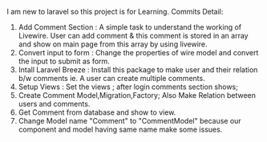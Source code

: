 I am new to laravel so this project is for Learning.
Commits Detail:
1. Add Comment Section : A simple task to understand the working of Livewire. User can add comment & this comment is stored in an array and show on main page from this array by using livewire.
2. Convert input to form : Change the properties of wire model and convert the input to submit as form.
3. Intall Laravel Breeze : Install this package to make user and their relation b/w comments ie. A user can create multiple comments.
4. Setup Views : Set the views ; after login comments section shows;
5. Create Comment Model,Migration,Factory; Also Make Relation between users and comments.
6. Get Comment from database and show to view.
7. Change Model name "Comment" to "CommentModel" because our component and model having same name make some issues.